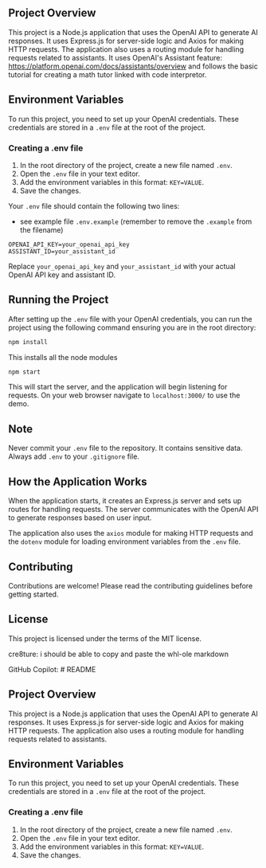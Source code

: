 
## Project Overview

This project is a Node.js application that uses the OpenAI API to generate AI responses. It uses Express.js for server-side logic and Axios for making HTTP requests. The application also uses a routing module for handling requests related to assistants. It uses OpenAI's Assistant feature: https://platform.openai.com/docs/assistants/overview and follows the basic tutorial for creating a math tutor linked with code interpretor. 

## Environment Variables

To run this project, you need to set up your OpenAI credentials. These credentials are stored in a `.env` file at the root of the project.

### Creating a .env file

1. In the root directory of the project, create a new file named `.env`.
2. Open the `.env` file in your text editor.
3. Add the environment variables in this format: `KEY=VALUE`.
4. Save the changes.

Your `.env` file should contain the following two lines:
- see example file `.env.example` (remember to remove the `.example` from the filename)

```shell
OPENAI_API_KEY=your_openai_api_key
ASSISTANT_ID=your_assistant_id
```

Replace `your_openai_api_key` and `your_assistant_id` with your actual OpenAI API key and assistant ID.

## Running the Project

After setting up the `.env` file with your OpenAI credentials, you can run the project using the following command ensuring you are in the root directory:

```bash
npm install
```

This installs all the node modules

```bash
npm start
```

This will start the server, and the application will begin listening for requests. On your web browser navigate to `localhost:3000/` to use the demo. 

## Note

Never commit your `.env` file to the repository. It contains sensitive data. Always add `.env` to your `.gitignore` file.

## How the Application Works

When the application starts, it creates an Express.js server and sets up routes for handling requests. The server communicates with the OpenAI API to generate responses based on user input.

The application also uses the `axios` module for making HTTP requests and the `dotenv` module for loading environment variables from the `.env` file.

## Contributing

Contributions are welcome! Please read the contributing guidelines before getting started.

## License

This project is licensed under the terms of the MIT license.

cre8ture: i should be able to copy and paste the whl-ole markdown

GitHub Copilot: # README

## Project Overview

This project is a Node.js application that uses the OpenAI API to generate AI responses. It uses Express.js for server-side logic and Axios for making HTTP requests. The application also uses a routing module for handling requests related to assistants.

## Environment Variables

To run this project, you need to set up your OpenAI credentials. These credentials are stored in a `.env` file at the root of the project.

### Creating a .env file

1. In the root directory of the project, create a new file named `.env`.
2. Open the `.env` file in your text editor.
3. Add the environment variables in this format: `KEY=VALUE`.
4. Save the changes.

